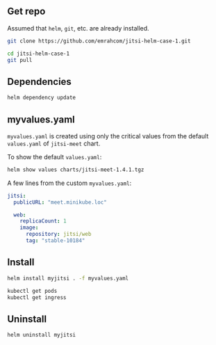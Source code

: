 ## Get repo

Assumed that `helm`, `git`, etc. are already installed.

```bash
git clone https://github.com/emrahcom/jitsi-helm-case-1.git

cd jitsi-helm-case-1
git pull
```

## Dependencies

```bash
helm dependency update
```

## myvalues.yaml

`myvalues.yaml` is created using only the critical values from the default
`values.yaml` of `jitsi-meet` chart.

To show the default `values.yaml`:

```bash
helm show values charts/jitsi-meet-1.4.1.tgz
```

A few lines from the custom `myvalues.yaml`:

```yaml
jitsi:
  publicURL: "meet.minikube.loc"

  web:
    replicaCount: 1
    image:
      repository: jitsi/web
      tag: "stable-10184"
```

## Install

```bash
helm install myjitsi . -f myvalues.yaml

kubectl get pods
kubectl get ingress
```

## Uninstall

```bash
helm uninstall myjitsi
```
